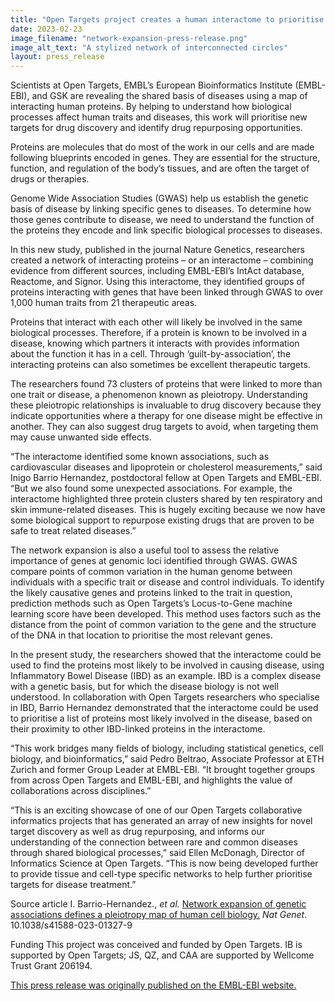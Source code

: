 ```yaml
---
title: "Open Targets project creates a human interactome to prioritise drug discovery"
date: 2023-02-23
image_filename: "network-expansion-press-release.png"
image_alt_text: "A stylized network of interconnected circles"
layout: press_release
---
```

Scientists at Open Targets, EMBL’s European Bioinformatics Institute (EMBL-EBI), and GSK are revealing the shared basis of diseases using a map of interacting human proteins. By helping to understand how biological processes affect human traits and diseases, this work will prioritise new targets for drug discovery and identify drug repurposing opportunities.

Proteins are molecules that do most of the work in our cells and are made following blueprints encoded in genes. They are essential for the structure, function, and regulation of the body’s tissues, and are often the target of drugs or therapies.

Genome Wide Association Studies (GWAS) help us establish the genetic basis of disease by linking specific genes to diseases. To determine how those genes contribute to disease, we need to understand the function of the proteins they encode and link specific biological processes to diseases.

In this new study, published in the journal Nature Genetics, researchers created a network of interacting proteins – or an interactome – combining evidence from different sources, including EMBL-EBI’s IntAct database, Reactome, and Signor. Using this interactome, they identified groups of proteins interacting with genes that have been linked through GWAS to over 1,000 human traits from 21 therapeutic areas.

Proteins that interact with each other will likely be involved in the same biological processes. Therefore, if a protein is known to be involved in a disease, knowing which partners it interacts with provides information about the function it has in a cell. Through ‘guilt-by-association’, the interacting proteins can also sometimes be excellent therapeutic targets.

The researchers found 73 clusters of proteins that were linked to more than one trait or disease, a phenomenon known as pleiotropy. Understanding these pleiotropic relationships is invaluable to drug discovery because they indicate opportunities where a therapy for one disease might be effective in another. They can also suggest drug targets to avoid, when targeting them may cause unwanted side effects.

“The interactome identified some known associations, such as cardiovascular diseases and lipoprotein or cholesterol measurements,” said Inigo Barrio Hernandez, postdoctoral fellow at Open Targets and EMBL-EBI. “But we also found some unexpected associations. For example, the interactome highlighted three protein clusters shared by ten respiratory and skin immune-related diseases. This is hugely exciting because we now have some biological support to repurpose existing drugs that are proven to be safe to treat related diseases.”

The network expansion is also a useful tool to assess the relative importance of genes at genomic loci identified through GWAS. GWAS compare points of common variation in the human genome between individuals with a specific trait or disease and control individuals. To identify the likely causative genes and proteins linked to the trait in question, prediction methods such as Open Targets’s Locus-to-Gene machine learning score have been developed. This method uses factors such as the distance from the point of common variation to the gene and the structure of the DNA in that location to prioritise the most relevant genes.

In the present study, the researchers showed that the interactome could be used to find the proteins most likely to be involved in causing disease, using Inflammatory Bowel Disease (IBD) as an example. IBD is a complex disease with a genetic basis, but for which the disease biology is not well understood. In collaboration with Open Targets researchers who specialise in IBD, Barrio Hernandez demonstrated that the interactome could be used to prioritise a list of proteins most likely involved in the disease, based on their proximity to other IBD-linked proteins in the interactome.

“This work bridges many fields of biology, including statistical genetics, cell biology, and bioinformatics,” said Pedro Beltrao, Associate Professor at ETH Zurich and former Group Leader at EMBL-EBI. “It brought together groups from across Open Targets and EMBL-EBI, and highlights the value of collaborations across disciplines.” 

“This is an exciting showcase of one of our Open Targets collaborative informatics projects that has generated an array of new insights for novel target discovery as well as drug repurposing, and informs our understanding of the connection between rare and common diseases through shared biological processes,” said Ellen McDonagh, Director of Informatics Science at Open Targets. “This is now being developed further to provide tissue and cell-type specific networks to help further prioritise targets for disease treatment.” 

Source article
I. Barrio-Hernandez., <i>et al.</i> <a href="https://www.nature.com/articles/s41588-023-01327-9" target="_blank">Network expansion of genetic associations defines a pleiotropy map of human cell biology.</a> <i>Nat Genet</i>. 10.1038/s41588-023-01327-9

Funding
This project was conceived and funded by Open Targets. 
IB is supported by Open Targets; JS, QZ, and CAA are supported by Wellcome Trust Grant 206194.

<a href="https://www.ebi.ac.uk/about/news/research-highlights/a-human-interactome-to-prioritise-drug-discovery/" target="_blank">This press release was originally published on the EMBL-EBI website.</a>
